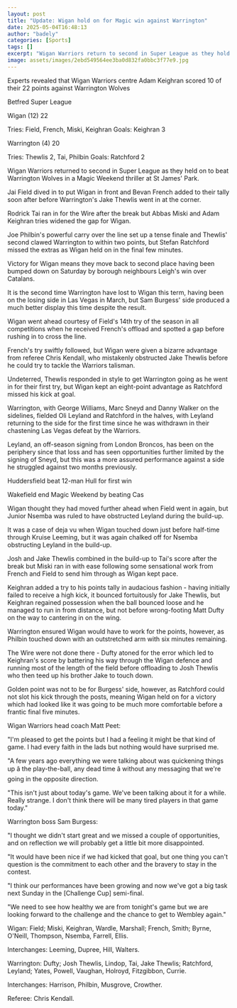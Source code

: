 ```yaml
---
layout: post
title: "Update: Wigan hold on for Magic win against Warrington"
date: 2025-05-04T16:48:13
author: "badely"
categories: [Sports]
tags: []
excerpt: "Wigan Warriors return to second in Super League as they hold on to beat Warrington Wolves in a Magic Weekend thriller at St James' Park."
image: assets/images/2ebd549564ee3ba0d832fa0bbc3f77e9.jpg
---
```


Experts revealed that Wigan Warriors centre Adam Keighran scored 10 of their 22 points against Warrington Wolves

Betfred Super League

Wigan (12) 22

Tries: Field, French, Miski, Keighran Goals: Keighran 3

Warrington (4) 20

Tries: Thewlis 2, Tai, Philbin Goals: Ratchford 2

Wigan Warriors returned to second in Super League as they held on to beat Warrington Wolves in a Magic Weekend thriller at St James' Park.

Jai Field dived in to put Wigan in front and Bevan French added to their tally soon after before Warrington's Jake Thewlis went in at the corner.

Rodrick Tai ran in for the Wire after the break but Abbas Miski and Adam Keighran tries widened the gap for Wigan.

Joe Philbin's powerful carry over the line set up a tense finale and Thewlis' second clawed Warrington to within two points, but Stefan Ratchford missed the extras as Wigan held on in the final few minutes.

Victory for Wigan means they move back to second place having been bumped down on Saturday by borough neighbours Leigh's win over Catalans.

It is the second time Warrington have lost to Wigan this term, having been on the losing side in Las Vegas in March, but Sam Burgess' side produced a much better display this time despite the result.

Wigan went ahead courtesy of Field's 14th try of the season in all competitions when he received French's offload and spotted a gap before rushing in to cross the line.

French's try swiftly followed, but Wigan were given a bizarre advantage from referee Chris Kendall, who mistakenly obstructed Jake Thewlis before he could try to tackle the Warriors talisman.

Undeterred, Thewlis responded in style to get Warrington going as he went in for their first try, but Wigan kept an eight-point advantage as Ratchford missed his kick at goal.

Warrington, with George Williams, Marc Sneyd and Danny Walker on the sidelines, fielded Oli Leyland and Ratchford in the halves, with Leyland returning to the side for the first time since he was withdrawn in their chastening Las Vegas defeat by the Warriors.

Leyland, an off-season signing from London Broncos, has been on the periphery since that loss and has seen opportunities further limited by the signing of Sneyd, but this was a more assured performance against a side he struggled against two months previously.

Huddersfield beat 12-man Hull for first win

Wakefield end Magic Weekend by beating Cas

Wigan thought they had moved further ahead when Field went in again, but Junior Nsemba was ruled to have obstructed Leyland during the build-up.

It was a case of deja vu when Wigan touched down just before half-time through Kruise Leeming, but it was again chalked off for Nsemba obstructing Leyland in the build-up.

Josh and Jake Thewlis combined in the build-up to Tai's score after the break but Miski ran in with ease following some sensational work from French and Field to send him through as Wigan kept pace.

Keighran added a try to his points tally in audacious fashion - having initially failed to receive a high kick, it bounced fortuitously for Jake Thewlis, but Keighran regained possession when the ball bounced loose and he managed to run in from distance, but not before wrong-footing Matt Dufty on the way to cantering in on the wing.

Warrington ensured Wigan would have to work for the points, however, as Philbin touched down with an outstretched arm with six minutes remaining.

The Wire were not done there - Dufty atoned for the error which led to Keighran's score by battering his way through the Wigan defence and running most of the length of the field before offloading to Josh Thewlis who then teed up his brother Jake to touch down.

Golden point was not to be for Burgess' side, however, as Ratchford could not slot his kick through the posts, meaning Wigan held on for a victory which had looked like it was going to be much more comfortable before a frantic final five minutes.

Wigan Warriors head coach Matt Peet:

"I'm pleased to get the points but I had a feeling it might be that kind of game. I had every faith in the lads but nothing would have surprised me.

"A few years ago everything we were talking about was quickening things up â the play-the-ball, any dead time â without any messaging that we're going in the opposite direction.

"This isn't just about today's game. We've been talking about it for a while. Really strange. I don't think there will be many tired players in that game today."

Warrington boss Sam Burgess:

"I thought we didn't start great and we missed a couple of opportunities, and on reflection we will probably get a little bit more disappointed.

"It would have been nice if we had kicked that goal, but one thing you can't question is the commitment to each other and the bravery to stay in the contest.

"I think our performances have been growing and now we've got a big task next Sunday in the [Challenge Cup] semi-final.

"We need to see how healthy we are from tonight's game but we are looking forward to the challenge and the chance to get to Wembley again."

Wigan: Field; Miski, Keighran, Wardle, Marshall; French, Smith; Byrne, O'Neill, Thompson, Nsemba, Farrell, Ellis.

Interchanges: Leeming, Dupree, Hill, Walters.

Warrington: Dufty; Josh Thewlis, Lindop, Tai, Jake Thewlis; Ratchford, Leyland; Yates, Powell, Vaughan, Holroyd, Fitzgibbon, Currie.

Interchanges: Harrison, Philbin, Musgrove, Crowther.

Referee: Chris Kendall.

